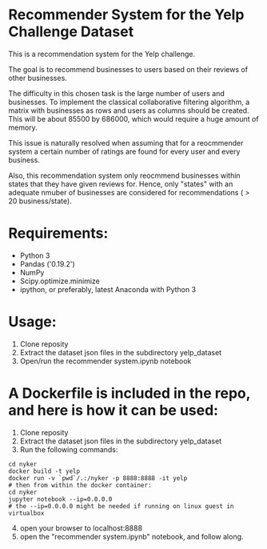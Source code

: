 # Recommender System for the Yelp Challenge Dataset
This is a recommendation system for the Yelp challenge.

The goal is to recommend businesses to users based on their reviews of other businesses.

The difficulty in this chosen task is the large number of users and businesses. To implement the classical collaborative filtering algorithm, a matrix with businesses as rows and users as columns should be created. This will be about 85500 by 686000, which would require a huge amount of memory.

This issue is naturally resolved when assuming that for a reocmmender system a certain number of ratings are found for every user and every business.

Also, this recommendation system only reocmmend businesses within states that they have given reviews for. Hence, only "states" with an adequate nmuber of businesses are considered for recommendations ( > 20 business/state).

# Requirements:
- Python 3
- Pandas ('0.19.2')
- NumPy
- Scipy.optimize.minimize
- ipython, or preferably, latest Anaconda with Python 3

# Usage:
1. Clone reposity
2. Extract the dataset json files in the subdirectory yelp_dataset
3. Open/run the recommender system.ipynb notebook

# A Dockerfile is included in the repo, and here is how it can be used:

1. Clone reposity
2. Extract the dataset json files in the subdirectory yelp_dataset
3. Run the following commands:
```
cd nyker
docker build -t yelp
docker run -v `pwd`/.:/nyker -p 8888:8888 -it yelp
# then from within the docker container:
cd nyker
jupyter notebook --ip=0.0.0.0
# the --ip=0.0.0.0 might be needed if running on linux guest in virtualbox
```
4. open your browser to localhost:8888
5. open the "recommender system.ipynb" notebook, and follow along.
